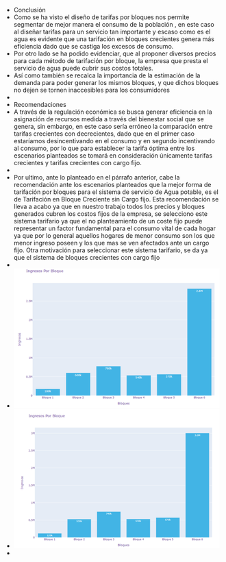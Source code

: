 - Conclusión
- Como se ha visto el diseño de tarifas por bloques nos permite segmentar de mejor manera el consumo de la población , en este caso al diseñar tarifas para un servicio tan importante y escaso como es el agua es evidente que una tarifación en bloques crecientes genera más eficiencia dado que se castiga los excesos de consumo.
- Por otro lado se ha podido evidenciar, que al proponer diversos precios para cada método de tarifación  por bloque, la empresa que presta el servicio de agua puede cubrir sus costos totales.
- Así como también se recalca la importancia de la estimación de la demanda para poder generar los mismos bloques, y que dichos bloques no dejen se tornen inaccesibles para los consumidores
-
- Recomendaciones
- A través de la regulación económica se busca generar eficiencia en la asignación de recursos medida a través del bienestar social que se genera, sin embargo, en este caso sería erróneo la comparación entre tarifas crecientes con decrecientes, dado que en el primer caso estaríamos desincentivando en el consumo y en segundo incentivando al consumo, por lo que para establecer la tarifa óptima entre los escenarios planteados se tomará en consideración únicamente tarifas crecientes y tarifas crecientes con cargo fijo.
-
- Por ultimo, ante lo planteado en el párrafo anterior,  cabe la recomendación ante los escenarios planteados  que la mejor forma de tarifación por bloques para el sistema de servicio de Agua potable, es el de Tarifación en Bloque Creciente sin Cargo fijo. Esta recomendación se lleva a acabo ya que en nuestro trabajo todos los precios y bloques generados cubren los costos fijos de la empresa, se selecciono este sistema tarifario ya que  el no planteamiento de un coste fijo puede  representar un factor fundamental para el consumo vital de cada hogar ya que por lo general aquellos hogares de menor consumo son los que menor ingreso poseen y los que mas se ven afectados ante un cargo fijo. Otra motivación para seleccionar este sistema tarifario, se da ya que el sistema de bloques crecientes con cargo fijo
-
- ![image.png](../assets/image_1656199939217_0.png)
- ![image.png](../assets/image_1656199950789_0.png)
-